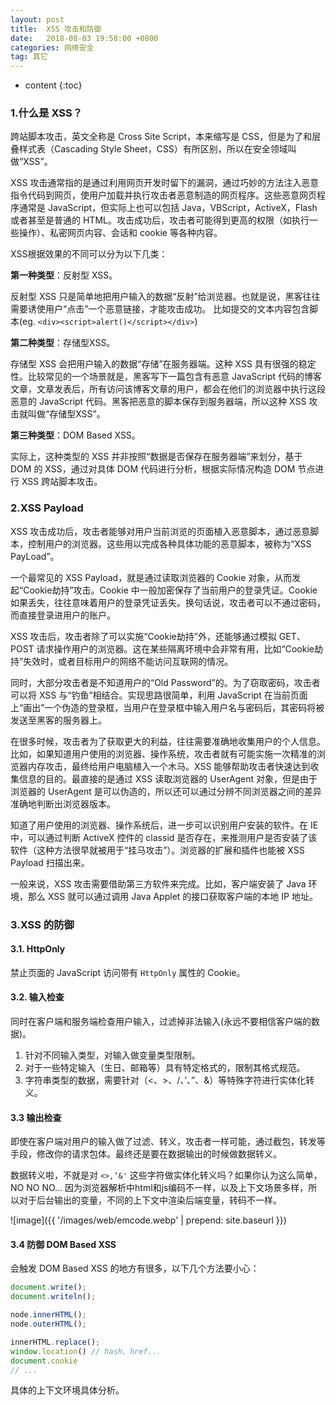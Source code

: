 ```yaml
---
layout: post
title:  XSS 攻击和防御
date:   2018-08-03 19:58:00 +0800
categories: 网络安全
tag: 其它
---
```


* content
{:toc}

### 1.什么是 XSS？

跨站脚本攻击，英文全称是 Cross Site Script，本来缩写是 CSS，但是为了和层叠样式表（Cascading Style Sheet，CSS）有所区别，所以在安全领域叫做“XSS”。

XSS 攻击通常指的是通过利用网页开发时留下的漏洞，通过巧妙的方法注入恶意指令代码到网页，使用户加载并执行攻击者恶意制造的网页程序。这些恶意网页程序通常是 JavaScript，但实际上也可以包括 Java，VBScript，ActiveX，Flash 或者甚至是普通的 HTML。攻击成功后，攻击者可能得到更高的权限（如执行一些操作）、私密网页内容、会话和 cookie 等各种内容。

XSS根据效果的不同可以分为以下几类：

**第一种类型**：反射型 XSS。

反射型 XSS 只是简单地把用户输入的数据“反射”给浏览器。也就是说，黑客往往需要诱使用户“点击”一个恶意链接，才能攻击成功。
比如提交的文本内容包含脚本(eg. `<div><script>alert()</script></div>`)

**第二种类型**：存储型XSS。

存储型 XSS 会把用户输入的数据“存储”在服务器端。这种 XSS 具有很强的稳定性。比较常见的一个场景就是，黑客写下一篇包含有恶意 JavaScript 代码的博客文章，文章发表后，所有访问该博客文章的用户，都会在他们的浏览器中执行这段恶意的 JavaScript 代码。黑客把恶意的脚本保存到服务器端，所以这种 XSS 攻击就叫做“存储型XSS”。

**第三种类型**：DOM Based XSS。

实际上，这种类型的 XSS 并非按照“数据是否保存在服务器端”来划分，基于 DOM 的 XSS，通过对具体 DOM 代码进行分析，根据实际情况构造 DOM 节点进行 XSS 跨站脚本攻击。

### 2.XSS Payload

XSS 攻击成功后，攻击者能够对用户当前浏览的页面植入恶意脚本，通过恶意脚本，控制用户的浏览器。这些用以完成各种具体功能的恶意脚本，被称为“XSS PayLoad”。

一个最常见的 XSS Payload，就是通过读取浏览器的 Cookie 对象，从而发起“Cookie劫持”攻击。Cookie 中一般加密保存了当前用户的登录凭证。Cookie 如果丢失，往往意味着用户的登录凭证丢失。换句话说，攻击者可以不通过密码，而直接登录进用户的账户。

XSS 攻击后，攻击者除了可以实施“Cookie劫持”外，还能够通过模拟 GET、POST 请求操作用户的浏览器。这在某些隔离坏境中会非常有用，比如“Cookie劫持”失效时，或者目标用户的网络不能访问互联网的情况。

同时，大部分攻击者是不知道用户的“Old Password”的。为了窃取密码，攻击者可以将 XSS 与“钓鱼”相结合。实现思路很简单，利用 JavaScript 在当前页面上“画出”一个伪造的登录框，当用户在登录框中输入用户名与密码后，其密码将被发送至黑客的服务器上。

在很多时候，攻击者为了获取更大的利益，往往需要准确地收集用户的个人信息。比如，如果知道用户使用的浏览器、操作系统，攻击者就有可能实施一次精准的浏览器内存攻击，最终给用户电脑植入一个木马。XSS 能够帮助攻击者快速达到收集信息的目的。最直接的是通过 XSS 读取浏览器的 UserAgent 对象，但是由于浏览器的 UserAgent 是可以伪造的，所以还可以通过分辨不同浏览器之间的差异准确地判断出浏览器版本。

知道了用户使用的浏览器、操作系统后，进一步可以识别用户安装的软件。在 IE 中，可以通过判断 ActiveX 控件的 classid 是否存在，来推测用户是否安装了该软件（这种方法很早就被用于“挂马攻击”）。浏览器的扩展和插件也能被 XSS Payload 扫描出来。

一般来说，XSS 攻击需要借助第三方软件来完成。比如，客户端安装了 Java 环境，那么 XSS 就可以通过调用 Java Applet 的接口获取客户端的本地 IP 地址。

### 3.XSS 的防御

#### 3.1. HttpOnly

禁止页面的 JavaScript 访问带有 `HttpOnly` 属性的 Cookie。

#### 3.2. 输入检查

同时在客户端和服务端检查用户输入，过滤掉非法输入(永远不要相信客户端的数据)。

1. 针对不同输入类型，对输入做变量类型限制。
2. 对于一些特定输入（生日、邮箱等）具有特定格式的，限制其格式规范。
3. 字符串类型的数据，需要针对（<、>、/、’、”、&）等特殊字符进行实体化转义。

#### 3.3 输出检查

即使在客户端对用户的输入做了过滤、转义，攻击者一样可能，通过截包，转发等手段，修改你的请求包体。最终还是要在数据输出的时候做数据转义。

数据转义啦，不就是对 `<>,’&'` 这些字符做实体化转义吗？如果你认为这么简单，NO NO NO… 因为浏览器解析中html和js编码不一样，以及上下文场景多样，所以对于后台输出的变量，不同的上下文中渲染后端变量，转码不一样。

![image]({{ '/images/web/emcode.webp' | prepend: site.baseurl }})

#### 3.4 防御 DOM Based XSS

会触发 DOM Based XSS 的地方有很多，以下几个方法要小心：

```js
document.write();
document.writeln();

node.innerHTML();
node.outerHTML();

innerHTML.replace();
window.location() // hash、href...
document.cookie
// ...
```

具体的上下文环境具体分析。